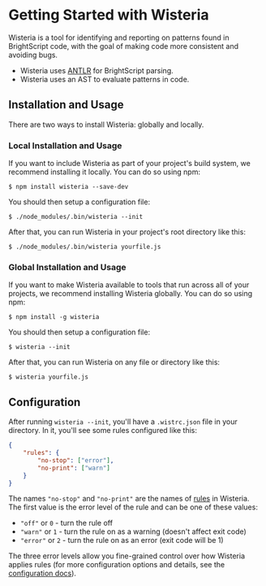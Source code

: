 # Getting Started with Wisteria

Wisteria is a tool for identifying and reporting on patterns found in BrightScript code, with the goal of making code more consistent and avoiding bugs.

* Wisteria uses [ANTLR](https://www.antlr.org) for BrightScript parsing.
* Wisteria uses an AST to evaluate patterns in code.

## Installation and Usage

There are two ways to install Wisteria: globally and locally.

### Local Installation and Usage

If you want to include Wisteria as part of your project's build system, we recommend installing it locally. You can do so using npm:

```
$ npm install wisteria --save-dev
```

You should then setup a configuration file:

```
$ ./node_modules/.bin/wisteria --init
```

After that, you can run Wisteria in your project's root directory like this:

```
$ ./node_modules/.bin/wisteria yourfile.js
```

### Global Installation and Usage

If you want to make Wisteria available to tools that run across all of your projects, we recommend installing Wisteria globally. You can do so using npm:

```
$ npm install -g wisteria
```

You should then setup a configuration file:

```
$ wisteria --init
```

After that, you can run Wisteria on any file or directory like this:

```
$ wisteria yourfile.js
```

## Configuration

After running `wisteria --init`, you'll have a `.wistrc.json` file in your directory. In it, you'll see some rules configured like this:

```json
{
    "rules": {
        "no-stop": ["error"],
        "no-print": ["warn"]
    }
}
```

The names `"no-stop"` and `"no-print"` are the names of [rules](https://willowtreeapps.github.io/wisteria/rules) in Wisteria. The first value is the error level of the rule and can be one of these values:

* `"off"` or `0` - turn the rule off
* `"warn"` or `1` - turn the rule on as a warning (doesn't affect exit code)
* `"error"` or `2` - turn the rule on as an error (exit code will be 1)

The three error levels allow you fine-grained control over how Wisteria applies rules (for more configuration options and details, see the [configuration docs](https://willowtreeapps.github.io/wisteria/user-guide/configuring)).